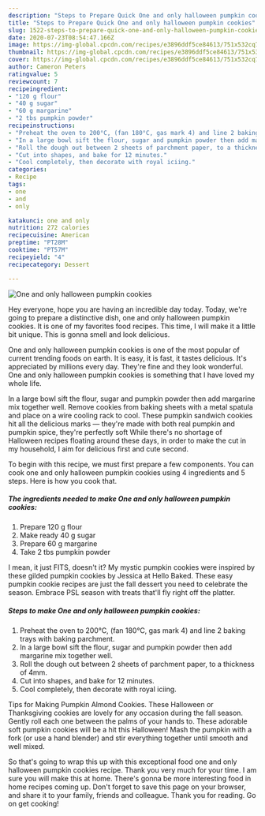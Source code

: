 ```yaml
---
description: "Steps to Prepare Quick One and only halloween pumpkin cookies"
title: "Steps to Prepare Quick One and only halloween pumpkin cookies"
slug: 1522-steps-to-prepare-quick-one-and-only-halloween-pumpkin-cookies
date: 2020-07-23T08:54:47.166Z
image: https://img-global.cpcdn.com/recipes/e3896ddf5ce84613/751x532cq70/one-and-only-halloween-pumpkin-cookies-recipe-main-photo.jpg
thumbnail: https://img-global.cpcdn.com/recipes/e3896ddf5ce84613/751x532cq70/one-and-only-halloween-pumpkin-cookies-recipe-main-photo.jpg
cover: https://img-global.cpcdn.com/recipes/e3896ddf5ce84613/751x532cq70/one-and-only-halloween-pumpkin-cookies-recipe-main-photo.jpg
author: Cameron Peters
ratingvalue: 5
reviewcount: 7
recipeingredient:
- "120 g flour"
- "40 g sugar"
- "60 g margarine"
- "2 tbs pumpkin powder"
recipeinstructions:
- "Preheat the oven to 200°C, (fan 180°C, gas mark 4) and line 2 baking trays with baking parchment."
- "In a large bowl sift the flour, sugar and pumpkin powder then add margarine mix together well."
- "Roll the dough out between 2 sheets of parchment paper, to a thickness of 4mm."
- "Cut into shapes, and bake for 12 minutes."
- "Cool completely, then decorate with royal iciing."
categories:
- Recipe
tags:
- one
- and
- only

katakunci: one and only 
nutrition: 272 calories
recipecuisine: American
preptime: "PT28M"
cooktime: "PT57M"
recipeyield: "4"
recipecategory: Dessert

---
```



![One and only halloween pumpkin cookies](https://img-global.cpcdn.com/recipes/e3896ddf5ce84613/751x532cq70/one-and-only-halloween-pumpkin-cookies-recipe-main-photo.jpg)

Hey everyone, hope you are having an incredible day today. Today, we're going to prepare a distinctive dish, one and only halloween pumpkin cookies. It is one of my favorites food recipes. This time, I will make it a little bit unique. This is gonna smell and look delicious.

One and only halloween pumpkin cookies is one of the most popular of current trending foods on earth. It is easy, it is fast, it tastes delicious. It's appreciated by millions every day. They're fine and they look wonderful. One and only halloween pumpkin cookies is something that I have loved my whole life.

In a large bowl sift the flour, sugar and pumpkin powder then add margarine mix together well. Remove cookies from baking sheets with a metal spatula and place on a wire cooling rack to cool. These pumpkin sandwich cookies hit all the delicious marks — they&#39;re made with both real pumpkin and pumpkin spice, they&#39;re perfectly soft While there&#39;s no shortage of Halloween recipes floating around these days, in order to make the cut in my household, I aim for delicious first and cute second.


To begin with this recipe, we must first prepare a few components. You can cook one and only halloween pumpkin cookies using 4 ingredients and 5 steps. Here is how you cook that.

<!--inarticleads1-->

##### The ingredients needed to make One and only halloween pumpkin cookies:

1. Prepare 120 g flour
1. Make ready 40 g sugar
1. Prepare 60 g margarine
1. Take 2 tbs pumpkin powder


I mean, it just FITS, doesn&#39;t it? My mystic pumpkin cookies were inspired by these gilded pumpkin cookies by Jessica at Hello Baked. These easy pumpkin cookie recipes are just the fall dessert you need to celebrate the season. Embrace PSL season with treats that&#39;ll fly right off the platter. 

<!--inarticleads2-->

##### Steps to make One and only halloween pumpkin cookies:

1. Preheat the oven to 200°C, (fan 180°C, gas mark 4) and line 2 baking trays with baking parchment.
1. In a large bowl sift the flour, sugar and pumpkin powder then add margarine mix together well.
1. Roll the dough out between 2 sheets of parchment paper, to a thickness of 4mm.
1. Cut into shapes, and bake for 12 minutes.
1. Cool completely, then decorate with royal iciing.


Tips for Making Pumpkin Almond Cookies. These Halloween or Thanksgiving cookies are lovely for any occasion during the fall season. Gently roll each one between the palms of your hands to. These adorable soft pumpkin cookies will be a hit this Halloween! Mash the pumpkin with a fork (or use a hand blender) and stir everything together until smooth and well mixed. 

So that's going to wrap this up with this exceptional food one and only halloween pumpkin cookies recipe. Thank you very much for your time. I am sure you will make this at home. There's gonna be more interesting food in home recipes coming up. Don't forget to save this page on your browser, and share it to your family, friends and colleague. Thank you for reading. Go on get cooking!
